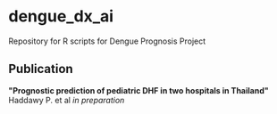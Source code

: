 # dengue_dx_ai
Repository for R scripts for Dengue Prognosis Project

## Publication
<b>"Prognostic prediction of pediatric DHF in two hospitals in Thailand"</b>
Haddawy P. et al <i>in preparation</i>
